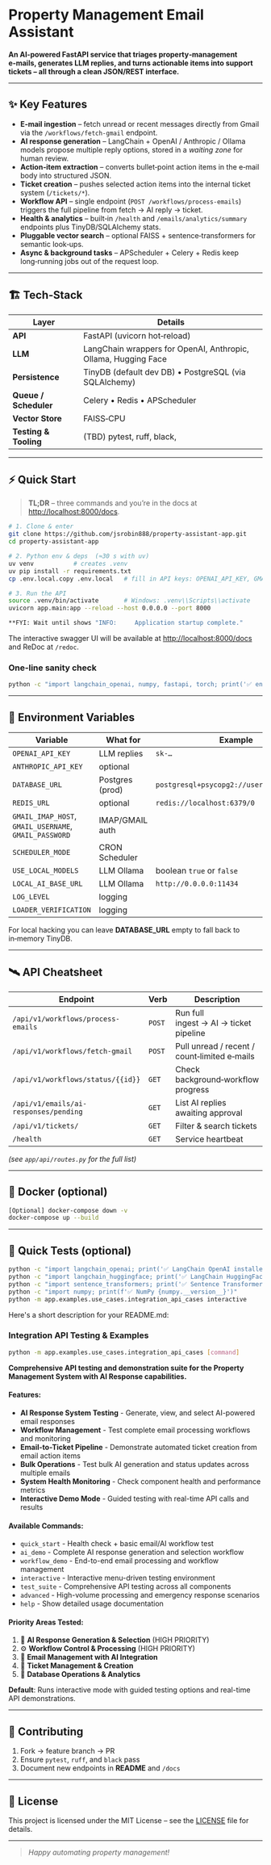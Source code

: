 # Property Management Email Assistant

**An AI‑powered FastAPI service that triages property‑management e‑mails, generates LLM replies, and turns actionable items into support tickets – all through a clean JSON/REST interface.**


---

## ✨ Key Features

* **E‑mail ingestion** – fetch unread or recent messages directly from Gmail via the `/workflows/fetch-gmail` endpoint.
* **AI response generation** – LangChain + OpenAI / Anthropic / Ollama models propose multiple reply options, stored in a *waiting zone* for human review.
* **Action‑item extraction** – converts bullet‑point action items in the e‑mail body into structured JSON.
* **Ticket creation** – pushes selected action items into the internal ticket system (`/tickets/*`).
* **Workflow API** – single endpoint (`POST /workflows/process-emails`) triggers the full pipeline from fetch → AI reply → ticket.
* **Health & analytics** – built‑in `/health` and `/emails/analytics/summary` endpoints plus TinyDB/SQLAlchemy stats.
* **Pluggable vector search** – optional FAISS + sentence‑transformers for semantic look‑ups.
* **Async & background tasks** – APScheduler + Celery + Redis keep long‑running jobs out of the request loop.

---

## 🏗️ Tech‑Stack

| Layer                 | Details                                                        |
| --------------------- | -------------------------------------------------------------- |
| **API**               | FastAPI (uvicorn hot‑reload)                                   |
| **LLM**               | LangChain wrappers for OpenAI, Anthropic, Ollama, Hugging Face |
| **Persistence**       | TinyDB (default dev DB) • PostgreSQL (via SQLAlchemy)          |
| **Queue / Scheduler** | Celery • Redis • APScheduler                                   |
| **Vector Store**      | FAISS‑CPU                                                      |
| **Testing & Tooling** | (TBD) pytest, ruff, black,                                     |

---

## ⚡ Quick Start

> **TL;DR** – three commands and you’re in the docs at [http://localhost:8000/docs](http://localhost:8000/docs).

```bash
# 1. Clone & enter
git clone https://github.com/jsrobin888/property-assistant-app.git
cd property-assistant-app

# 2. Python env & deps  (≈30 s with uv)
uv venv           # creates .venv
uv pip install -r requirements.txt
cp .env.local.copy .env.local   # fill in API keys: OPENAI_API_KEY, GMAIL_* …

# 3. Run the API
source .venv/bin/activate       # Windows: .venv\\Scripts\\activate
uvicorn app.main:app --reload --host 0.0.0.0 --port 8000

**FYI: Wait until shows "INFO:     Application startup complete."
```

The interactive swagger UI will be available at [http://localhost:8000/docs](http://localhost:8000/docs) and ReDoc at `/redoc`.

### One‑line sanity check

```bash
python -c "import langchain_openai, numpy, fastapi, torch; print('✅ env looks good')"
```

---

## 🔌 Environment Variables

| Variable                                  | What for        | Example                                   |
| ----------------------------------------- | --------------- | ----------------------------------------- |
| `OPENAI_API_KEY`                          | LLM replies     | `sk‑…`                                    |
| `ANTHROPIC_API_KEY`                       | optional        |                                           |
| `DATABASE_URL`                            | Postgres (prod) | `postgresql+psycopg2://user:pass@host/db` |
| `REDIS_URL`                               | optional        | `redis://localhost:6379/0`                |
| `GMAIL_IMAP_HOST`, `GMAIL_USERNAME`, `GMAIL_PASSWORD`       | IMAP/GMAIL auth |   |
| `SCHEDULER_MODE`                          | CRON Scheduler  | |
| `USE_LOCAL_MODELS`                        | LLM Ollama      | boolean `true` or `false` |
| `LOCAL_AI_BASE_URL`                      | LLM Ollama      | `http://0.0.0.0:11434`    |
| `LOG_LEVEL`                               | logging         |   |
| `LOADER_VERIFICATION`                     | logging         |   |
For local hacking you can leave **DATABASE\_URL** empty to fall back to in‑memory TinyDB.

---

## 🛰️ API Cheatsheet

| Endpoint                              | Verb   | Description                                  |
| ------------------------------------- | ------ | -------------------------------------------- |
| `/api/v1/workflows/process-emails`    | `POST` | Run full ingest → AI → ticket pipeline       |
| `/api/v1/workflows/fetch-gmail`       | `POST` | Pull unread / recent / count‑limited e‑mails |
| `/api/v1/workflows/status/{{id}}`     | `GET`  | Check background‑workflow progress           |
| `/api/v1/emails/ai-responses/pending` | `GET`  | List AI replies awaiting approval            |
| `/api/v1/tickets/`                    | `GET`  | Filter & search tickets                      |
| `/health`                             | `GET`  | Service heartbeat                            |

*(see `app/api/routes.py` for the full list)*

---

## 🐳 Docker (optional)

```bash
[Optional] docker-compose down -v 
docker-compose up --build
```

---

## 🧪 Quick Tests (optional)

```bash
python -c "import langchain_openai; print('✅ LangChain OpenAI installed')"
python -c "import langchain_huggingface; print('✅ LangChain HuggingFace installed')"
python -c "import sentence_transformers; print('✅ Sentence Transformers installed')"
python -c "import numpy; print(f'✅ NumPy {numpy.__version__}')"
python -m app.examples.use_cases.integration_api_cases interactive
```

Here's a short description for your README.md:

### Integration API Testing & Examples

```bash
python -m app.examples.use_cases.integration_api_cases [command]
```

**Comprehensive API testing and demonstration suite for the Property Management System with AI Response capabilities.**

#### Features:
- **AI Response System Testing** - Generate, view, and select AI-powered email responses
- **Workflow Management** - Test complete email processing workflows and monitoring
- **Email-to-Ticket Pipeline** - Demonstrate automated ticket creation from email action items
- **Bulk Operations** - Test bulk AI generation and status updates across multiple emails
- **System Health Monitoring** - Check component health and performance metrics
- **Interactive Demo Mode** - Guided testing with real-time API calls and results

#### Available Commands:
- `quick_start` - Health check + basic email/AI workflow test
- `ai_demo` - Complete AI response generation and selection workflow
- `workflow_demo` - End-to-end email processing and workflow management
- `interactive` - Interactive menu-driven testing environment
- `test_suite` - Comprehensive API testing across all components
- `advanced` - High-volume processing and emergency response scenarios
- `help` - Show detailed usage documentation

#### Priority Areas Tested:
1. 🤖 **AI Response Generation & Selection** (HIGH PRIORITY)
2. ⚙️ **Workflow Control & Processing** (HIGH PRIORITY)  
3. 📧 **Email Management with AI Integration**
4. 🎫 **Ticket Management & Creation**
5. 💾 **Database Operations & Analytics**

**Default**: Runs interactive mode with guided testing options and real-time API demonstrations.


---

## 🤝 Contributing

1. Fork → feature branch → PR
2. Ensure `pytest`, `ruff`, and `black` pass
3. Document new endpoints in **README** and `/docs`

---

## 📜 License

This project is licensed under the MIT License – see the [LICENSE](LICENSE) file for details.

---

> *Happy automating property management!*
